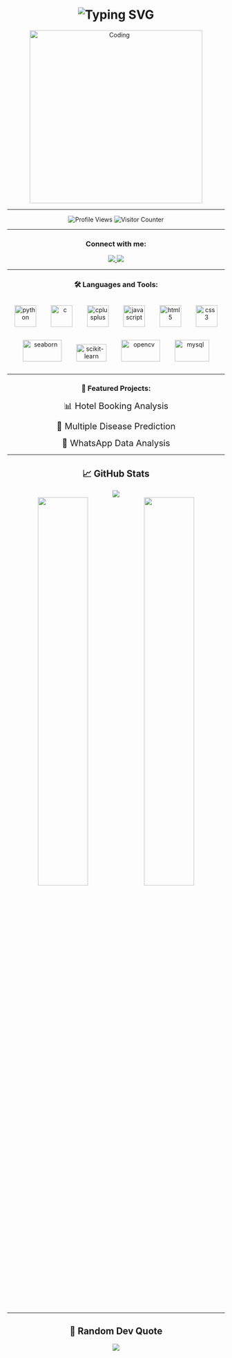 <h1 align="center">
  <img src="https://readme-typing-svg.herokuapp.com?font=Fira+Code&size=30&duration=3000&pause=1000&color=00F72D&center=true&vCenter=true&width=800&lines=Hi+👋,+I'm+Divyaraj+Vihol;Computer+Engineering+Student;Tech+Learner" alt="Typing SVG" />
</h1>

<div align="center">
  <img align="center" alt="Coding" width="400" src="https://i.giphy.com/media/qgQUggAC3Pfv687qPC/giphy.webp" />
</div>

---

<p align="center"> 
  <img src="https://komarev.com/ghpvc/?username=divyaraj-vihol&label=Profile%20views&color=0e75b6&style=flat" alt="Profile Views" /> 
  <img src="https://visitor-badge.laobi.icu/badge?page_id=divyaraj-vihol.divyaraj-vihol" alt="Visitor Counter" />
</p>

---

<h3 align="center">Connect with me:</h3>
<p align="center">
  <a href="https://linkedin.com/in/divyaraj-vihol555" target="blank">
    <img src="https://img.shields.io/badge/LinkedIn-0077B5?style=for-the-badge&logo=linkedin&logoColor=white" />
  </a>
  <a href="https://instagram.com/divyarajsinh.vihol555" target="blank">
    <img src="https://img.shields.io/badge/Instagram-E4405F?style=for-the-badge&logo=instagram&logoColor=white" />
  </a>
</p>

---

<h3 align="center">🛠️ Languages and Tools:</h3>

<div align="center">

  <img src="https://cdn.jsdelivr.net/gh/devicons/devicon/icons/python/python-original.svg" width="50" height="50" alt="python" style="margin: 15px; transition: all 0.4s ease-in-out;" onmouseover="this.style.transform='scale(1.3)'; this.style.boxShadow='0px 0px 15px #00f7ff';" onmouseout="this.style.transform='scale(1)'; this.style.boxShadow='none';" />

  <img src="https://cdn.jsdelivr.net/gh/devicons/devicon/icons/c/c-original.svg" width="50" height="50" alt="c" style="margin: 15px; transition: all 0.4s ease-in-out;" onmouseover="this.style.transform='scale(1.3)'; this.style.boxShadow='0px 0px 15px #00f7ff';" onmouseout="this.style.transform='scale(1)'; this.style.boxShadow='none';" />

  <img src="https://cdn.jsdelivr.net/gh/devicons/devicon/icons/cplusplus/cplusplus-original.svg" width="50" height="50" alt="cplusplus" style="margin: 15px; transition: all 0.4s ease-in-out;" onmouseover="this.style.transform='scale(1.3)'; this.style.boxShadow='0px 0px 15px #00f7ff';" onmouseout="this.style.transform='scale(1)'; this.style.boxShadow='none';" />

  <img src="https://cdn.jsdelivr.net/gh/devicons/devicon/icons/javascript/javascript-original.svg" width="50" height="50" alt="javascript" style="margin: 15px; transition: all 0.4s ease-in-out;" onmouseover="this.style.transform='scale(1.3)'; this.style.boxShadow='0px 0px 15px #00f7ff';" onmouseout="this.style.transform='scale(1)'; this.style.boxShadow='none';" />

  <img src="https://cdn.jsdelivr.net/gh/devicons/devicon/icons/html5/html5-original.svg" width="50" height="50" alt="html5" style="margin: 15px; transition: all 0.4s ease-in-out;" onmouseover="this.style.transform='scale(1.3)'; this.style.boxShadow='0px 0px 15px #00f7ff';" onmouseout="this.style.transform='scale(1)'; this.style.boxShadow='none';" />

  <img src="https://cdn.jsdelivr.net/gh/devicons/devicon/icons/css3/css3-original.svg" width="50" height="50" alt="css3" style="margin: 15px; transition: all 0.4s ease-in-out;" onmouseover="this.style.transform='scale(1.3)'; this.style.boxShadow='0px 0px 15px #00f7ff';" onmouseout="this.style.transform='scale(1)'; this.style.boxShadow='none';" />

  <img src="https://seaborn.pydata.org/_static/logo-wide-lightbg.svg" width="90" height="50" alt="seaborn" style="margin: 15px; transition: all 0.4s ease-in-out;" onmouseover="this.style.transform='scale(1.2)'; this.style.boxShadow='0px 0px 15px #00f7ff';" onmouseout="this.style.transform='scale(1)'; this.style.boxShadow='none';" />

  <img src="https://upload.wikimedia.org/wikipedia/commons/0/05/Scikit_learn_logo_small.svg" width="70" height="40" alt="scikit-learn" style="margin: 15px; transition: all 0.4s ease-in-out;" onmouseover="this.style.transform='scale(1.2)'; this.style.boxShadow='0px 0px 15px #00f7ff';" onmouseout="this.style.transform='scale(1)'; this.style.boxShadow='none';" />

  <img src="https://upload.wikimedia.org/wikipedia/commons/3/32/OpenCV_Logo_with_text_svg_version.svg" width="90" height="50" alt="opencv" style="margin: 15px; transition: all 0.4s ease-in-out;" onmouseover="this.style.transform='scale(1.2)'; this.style.boxShadow='0px 0px 15px #00f7ff';" onmouseout="this.style.transform='scale(1)'; this.style.boxShadow='none';" />

  <img src="https://cdn.jsdelivr.net/gh/devicons/devicon/icons/mysql/mysql-original-wordmark.svg" width="80" height="50" alt="mysql" style="margin: 15px; transition: all 0.4s ease-in-out;" onmouseover="this.style.transform='scale(1.2)'; this.style.boxShadow='0px 0px 15px #00f7ff';" onmouseout="this.style.transform='scale(1)'; this.style.boxShadow='none';" />

</div>

---

<h3 align="center">🚀 Featured Projects:</h3>

<div align="center" style="display: flex; flex-direction: column; align-items: center; gap: 15px;">

<a href="https://github.com/divyaraj-vihol/HOTEL-BOOKING-ANALYSIS-" style="text-decoration: none; font-size: 20px; color: inherit; position: relative; display: inline-block; transition: 0.3s;">
  📊 Hotel Booking Analysis
  <span style="position: absolute; left: 0; bottom: -2px; height: 2px; width: 0%; background-color: #00F7FF; transition: width 0.3s;"></span>
</a>

<a href="https://github.com/divyaraj-vihol/Multiple-Disease-Prediction" style="text-decoration: none; font-size: 20px; color: inherit; position: relative; display: inline-block; transition: 0.3s;">
  🧬 Multiple Disease Prediction
  <span style="position: absolute; left: 0; bottom: -2px; height: 2px; width: 0%; background-color: #00F7FF; transition: width 0.3s;"></span>
</a>

<a href="https://github.com/divyaraj-vihol/whatsapp-data-analysis" style="text-decoration: none; font-size: 20px; color: inherit; position: relative; display: inline-block; transition: 0.3s;">
  💬 WhatsApp Data Analysis
  <span style="position: absolute; left: 0; bottom: -2px; height: 2px; width: 0%; background-color: #00F7FF; transition: width 0.3s;"></span>
</a>

</div>

<script>
  // Add animation to all featured projects
  document.querySelectorAll('div a').forEach(link => {
    link.addEventListener('mouseenter', () => {
      link.style.transform = 'scale(1.1)';
      link.querySelector('span').style.width = '100%';
    });
    link.addEventListener('mouseleave', () => {
      link.style.transform = 'scale(1)';
      link.querySelector('span').style.width = '0%';
    });
  });
</script>


---

<h2 align="center">📈 GitHub Stats</h2>

<div align="center">
  <img src="https://github-readme-streak-stats.herokuapp.com/?user=divyaraj-vihol&theme=dark" />
</div>

<div align="center">
  <img width="48%" src="https://github-readme-stats.vercel.app/api?username=divyaraj-vihol&show_icons=true&theme=radical" />
  <img width="48%" src="https://github-readme-stats.vercel.app/api/top-langs/?username=divyaraj-vihol&layout=compact&theme=radical" />
</div>

---

<h2 align="center">💬 Random Dev Quote</h2>
<p align="center">
  <img src="https://quotes-github-readme.vercel.app/api?type=horizontal&theme=radical" />
</p>


